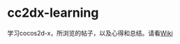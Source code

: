 cc2dx-learning
==============

学习cocos2d-x，所浏览的帖子，以及心得和总结。请看[Wiki](https://github.com/hbbalfred/cc2dx-learning/wiki)